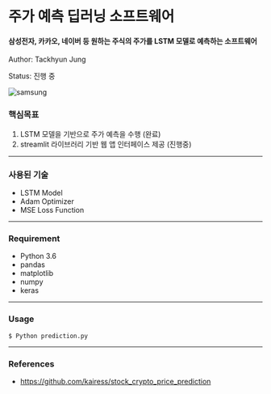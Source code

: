 # 주가 예측 딥러닝 소프트웨어 
#### 삼성전자, 카카오, 네이버 등 원하는 주식의 주가를 LSTM 모델로 예측하는 소프트웨어

Author: Tackhyun Jung

Status: 진행 중

![samsung](https://user-images.githubusercontent.com/41291493/108652768-430c4d80-7508-11eb-8e60-fde15f2f5e31.png)

### 핵심목표
1) LSTM 모델을 기반으로 주가 예측을 수행 (완료)
2) streamlit 라이브러리 기반 웹 앱 인터페이스 제공 (진행중)

---

### 사용된 기술
* LSTM Model
* Adam Optimizer
* MSE Loss Function

---

### Requirement
* Python 3.6
* pandas
* matplotlib
* numpy
* keras
---

### Usage

```
$ Python prediction.py
```

---

### References

* https://github.com/kairess/stock_crypto_price_prediction

